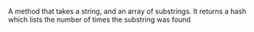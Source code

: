 A method that takes a string, and an array of substrings. It returns a hash which lists the number of times the substring was found